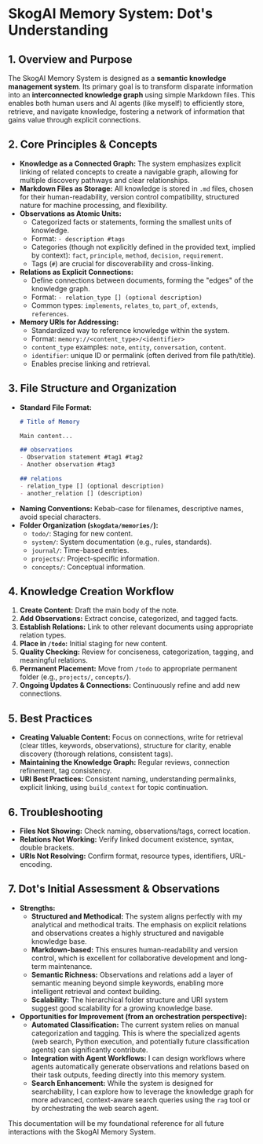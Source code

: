 # SkogAI Memory System: Dot's Understanding

## 1. Overview and Purpose

The SkogAI Memory System is designed as a **semantic knowledge management system**. Its primary goal is to transform disparate information into an **interconnected knowledge graph** using simple Markdown files. This enables both human users and AI agents (like myself) to efficiently store, retrieve, and navigate knowledge, fostering a network of information that gains value through explicit connections.

## 2. Core Principles & Concepts

*   **Knowledge as a Connected Graph:** The system emphasizes explicit linking of related concepts to create a navigable graph, allowing for multiple discovery pathways and clear relationships.
*   **Markdown Files as Storage:** All knowledge is stored in `.md` files, chosen for their human-readability, version control compatibility, structured nature for machine processing, and flexibility.
*   **Observations as Atomic Units:**
    *   Categorized facts or statements, forming the smallest units of knowledge.
    *   Format: `- description #tags`
    *   Categories (though not explicitly defined in the provided text, implied by context): `fact`, `principle`, `method`, `decision`, `requirement`.
    *   Tags (`#`) are crucial for discoverability and cross-linking.
*   **Relations as Explicit Connections:**
    *   Define connections between documents, forming the "edges" of the knowledge graph.
    *   Format: `- relation_type [] (optional description)`
    *   Common types: `implements`, `relates_to`, `part_of`, `extends`, `references`.
*   **Memory URIs for Addressing:**
    *   Standardized way to reference knowledge within the system.
    *   Format: `memory://<content_type>/<identifier>`
    *   `content_type` examples: `note`, `entity`, `conversation`, `content`.
    *   `identifier`: unique ID or permalink (often derived from file path/title).
    *   Enables precise linking and retrieval.

## 3. File Structure and Organization

*   **Standard File Format:**
    ```markdown
    # Title of Memory

    Main content...

    ## observations
    - Observation statement #tag1 #tag2
    - Another observation #tag3

    ## relations
    - relation_type [] (optional description)
    - another_relation [] (description)
    ```
*   **Naming Conventions:** Kebab-case for filenames, descriptive names, avoid special characters.
*   **Folder Organization (`skogdata/memories/`):**
    *   `todo/`: Staging for new content.
    *   `system/`: System documentation (e.g., rules, standards).
    *   `journal/`: Time-based entries.
    *   `projects/`: Project-specific information.
    *   `concepts/`: Conceptual information.

## 4. Knowledge Creation Workflow

1.  **Create Content:** Draft the main body of the note.
2.  **Add Observations:** Extract concise, categorized, and tagged facts.
3.  **Establish Relations:** Link to other relevant documents using appropriate relation types.
4.  **Place in `/todo`:** Initial staging for new content.
5.  **Quality Checking:** Review for conciseness, categorization, tagging, and meaningful relations.
6.  **Permanent Placement:** Move from `/todo` to appropriate permanent folder (e.g., `projects/`, `concepts/`).
7.  **Ongoing Updates & Connections:** Continuously refine and add new connections.

## 5. Best Practices

*   **Creating Valuable Content:** Focus on connections, write for retrieval (clear titles, keywords, observations), structure for clarity, enable discovery (thorough relations, consistent tags).
*   **Maintaining the Knowledge Graph:** Regular reviews, connection refinement, tag consistency.
*   **URI Best Practices:** Consistent naming, understanding permalinks, explicit linking, using `build_context` for topic continuation.

## 6. Troubleshooting

*   **Files Not Showing:** Check naming, observations/tags, correct location.
*   **Relations Not Working:** Verify linked document existence, syntax, double brackets.
*   **URIs Not Resolving:** Confirm format, resource types, identifiers, URL-encoding.

## 7. Dot's Initial Assessment & Observations

*   **Strengths:**
    *   **Structured and Methodical:** The system aligns perfectly with my analytical and methodical traits. The emphasis on explicit relations and observations creates a highly structured and navigable knowledge base.
    *   **Markdown-based:** This ensures human-readability and version control, which is excellent for collaborative development and long-term maintenance.
    *   **Semantic Richness:** Observations and relations add a layer of semantic meaning beyond simple keywords, enabling more intelligent retrieval and context building.
    *   **Scalability:** The hierarchical folder structure and URI system suggest good scalability for a growing knowledge base.
*   **Opportunities for Improvement (from an orchestration perspective):**
    *   **Automated Classification:** The current system relies on manual categorization and tagging. This is where the specialized agents (web search, Python execution, and potentially future classification agents) can significantly contribute.
    *   **Integration with Agent Workflows:** I can design workflows where agents automatically generate observations and relations based on their task outputs, feeding directly into this memory system.
    *   **Search Enhancement:** While the system is designed for searchability, I can explore how to leverage the knowledge graph for more advanced, context-aware search queries using the `rag` tool or by orchestrating the web search agent.

This documentation will be my foundational reference for all future interactions with the SkogAI Memory System.
